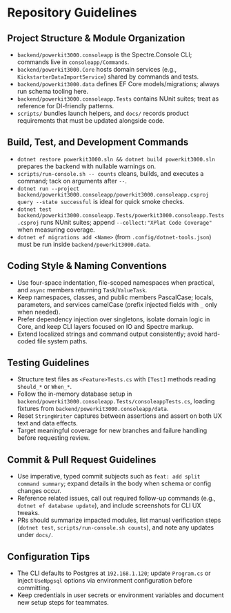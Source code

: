 # Repository Guidelines

## Project Structure & Module Organization
- `backend/powerkit3000.consoleapp` is the Spectre.Console CLI; commands live in `consoleapp/Commands`.
- `backend/powerkit3000.Core` hosts domain services (e.g., `KickstarterDataImportService`) shared by commands and tests.
- `backend/powerkit3000.data` defines EF Core models/migrations; always run schema tooling here.
- `backend/powerkit3000.consoleapp.Tests` contains NUnit suites; treat as reference for DI-friendly patterns.
- `scripts/` bundles launch helpers, and `docs/` records product requirements that must be updated alongside code.

## Build, Test, and Development Commands
- `dotnet restore powerkit3000.sln && dotnet build powerkit3000.sln` prepares the backend with nullable warnings on.
- `scripts/run-console.sh -- counts` cleans, builds, and executes a command; tack on arguments after `--`.
- `dotnet run --project backend/powerkit3000.consoleapp/powerkit3000.consoleapp.csproj query --state successful` is ideal for quick smoke checks.
- `dotnet test backend/powerkit3000.consoleapp.Tests/powerkit3000.consoleapp.Tests.csproj` runs NUnit suites; append `--collect:"XPlat Code Coverage"` when measuring coverage.
- `dotnet ef migrations add <Name>` (from `.config/dotnet-tools.json`) must be run inside `backend/powerkit3000.data`.

## Coding Style & Naming Conventions
- Use four-space indentation, file-scoped namespaces when practical, and `async` members returning `Task`/`ValueTask`.
- Keep namespaces, classes, and public members PascalCase; locals, parameters, and services camelCase (prefix injected fields with `_` only when needed).
- Prefer dependency injection over singletons, isolate domain logic in Core, and keep CLI layers focused on IO and Spectre markup.
- Extend localized strings and command output consistently; avoid hard-coded file system paths.

## Testing Guidelines
- Structure test files as `<Feature>Tests.cs` with `[Test]` methods reading `Should_*` or `When_*`.
- Follow the in-memory database setup in `backend/powerkit3000.consoleapp.Tests/consoleappTests.cs`, loading fixtures from `backend/powerkit3000.consoleapp/data`.
- Reset `StringWriter` captures between assertions and assert on both UX text and data effects.
- Target meaningful coverage for new branches and failure handling before requesting review.

## Commit & Pull Request Guidelines
- Use imperative, typed commit subjects such as `feat: add split command summary`; expand details in the body when schema or config changes occur.
- Reference related issues, call out required follow-up commands (e.g., `dotnet ef database update`), and include screenshots for CLI UX tweaks.
- PRs should summarize impacted modules, list manual verification steps (`dotnet test`, `scripts/run-console.sh counts`), and note any updates under `docs/`.

## Configuration Tips
- The CLI defaults to Postgres at `192.168.1.120`; update `Program.cs` or inject `UseNpgsql` options via environment configuration before committing.
- Keep credentials in user secrets or environment variables and document new setup steps for teammates.
